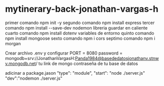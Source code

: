# mytinerary-back-jonathan-vargas-h
primer comando npm init -y
segundo comando npm install express
tercer comando npm install --save-dev nodemon libreria guardar en caliente 
cuarto comando npm install dotenv variables de entorno 
quinto comando npm install mongoose
sexto comando npm i cors
septimo comando npm i morgan


Crear archivo .env y configurar
PORT = 8080
password = mongodb+srv://JonathanVargasH:Panda1984@basededatosjonathanv.stnwv.mongodb.net/         tu  link de mongo contraseña de tu base de datos

adicinar a package.jason
"type": "module",
"start": "node ./server.js"
 "dev":"nodemon ./server.js"


